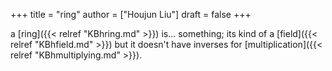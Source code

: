 +++
title = "ring"
author = ["Houjun Liu"]
draft = false
+++

a [ring]({{< relref "KBhring.md" >}}) is... something; its kind of a [field]({{< relref "KBhfield.md" >}}) but it doesn't have inverses for [multiplication]({{< relref "KBhmultiplying.md" >}}).